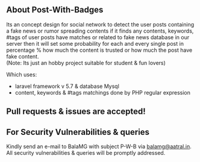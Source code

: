 ## About Post-With-Badges 

Its an concept design for social network to detect the user posts containing a fake news or rumor spreading contents if it finds any contents, keywords, #tags of user posts have matches or related to fake news database in our server then it will set some probability for each and every single post in percentage % how much the content is trusted or how much the post have fake content.   
(Note: Its just an hobby project suitable for student & fun lovers) 

 Which uses:
- laravel framework v 5.7 & database Mysql
- content, keywords & #tags matchings done by PHP regular expression

## Pull requests & issues are accepted! 

## For Security Vulnerabilities & queries 

Kindly send an e-mail to BalaMG with subject P-W-B via [balamg@aatral.in](mailto:balamg@aatral.in). All security vulnerabilities & queries will be promptly addressed.
